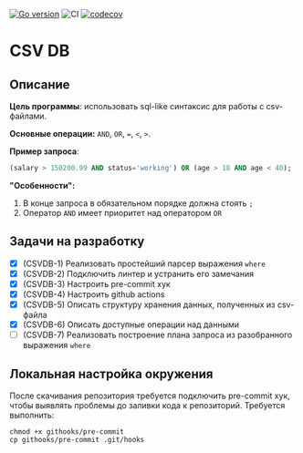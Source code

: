 [![Go version](https://img.shields.io/github/go-mod/go-version/stepan2volkov/csvdb.svg)](https://github.com/stepan2volkov/csvdb/blob/main/go.mod)
![CI](https://github.com/stepan2volkov/csvdb/actions/workflows/ci.yaml/badge.svg)
[![codecov](https://codecov.io/gh/stepan2volkov/csvdb/branch/main/graph/badge.svg?token=CP0CR6QKOE)](https://codecov.io/gh/stepan2volkov/csvdb)


# CSV DB

## Описание

__Цель программы__:  использовать sql-like синтаксис для работы с csv-файлами.

__Основные операции:__ `AND`, `OR`, `=`, `<`, `>`.

__Пример запроса__: 
```sql
(salary > 150200.99 AND status='working') OR (age > 18 AND age < 40);
```

__"Особенности":__
1. В конце запроса в обязательном порядке должна стоять `;`
2. Оператор `AND` имеет приоритет над оператором `OR`

## Задачи на разработку

- [x] \(CSVDB-1) Реализовать простейший парсер выражения `where`
- [x] \(CSVDB-2) Подключить линтер и устранить его замечания
- [x] \(CSVDB-3) Настроить pre-commit хук
- [x] \(CSVDB-4) Настроить github actions
- [x] \(CSVDB-5) Описать структуру хранения данных, полученных из csv-файла
- [x] \(CSVDB-6) Описать доступные операции над данными
- [ ] \(CSVDB-7) Реализовать построение плана запроса из разобранного выражения `where`

## Локальная настройка окружения

После скачивания репозитория требуется подключить pre-commit хук, чтобы выявлять проблемы до заливки кода к репозиторий.
Требуется выполнить:
```
chmod +x githooks/pre-commit
cp githooks/pre-commit .git/hooks
```